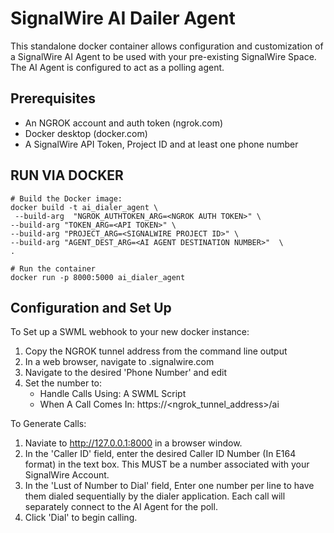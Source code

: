 # SignalWire AI Dailer Agent

This standalone docker container allows configuration and customization of a SignalWire AI Agent to be used with your pre-existing SignalWire Space.  The AI Agent is configured to act as a polling agent.

## Prerequisites
 - An NGROK account and auth token (ngrok.com)
 - Docker desktop (docker.com)
 - A SignalWire API Token, Project ID and at least one phone number

## RUN VIA DOCKER
```console
# Build the Docker image:
docker build -t ai_dialer_agent \
 --build-arg  "NGROK_AUTHTOKEN_ARG=<NGROK AUTH TOKEN>" \
--build-arg "TOKEN_ARG=<API TOKEN>" \
--build-arg "PROJECT_ARG=<SIGNALWIRE PROJECT ID>" \
--build-arg "AGENT_DEST_ARG=<AI AGENT DESTINATION NUMBER>"  \
.

# Run the container
docker run -p 8000:5000 ai_dialer_agent
```

## Configuration and Set Up
To Set up a SWML webhook to your new docker instance:
1.  Copy the NGROK tunnel address from the command line output
2.  In a web browser, navigate to <your-signalwire-space>.signalwire.com
4.  Navigate to the desired 'Phone Number' and edit
5.  Set the number to:
    - Handle Calls Using:  A SWML Script
    - When A Call Comes In:  https://<ngrok_tunnel_address>/ai

To Generate Calls:
1.  Naviate to http://127.0.0.1:8000 in a browser window.
2.  In the 'Caller ID' field, enter the desired Caller ID Number (In E164 format) in the text box.  This MUST be a number associated with your SignalWire Account.
3.  In the 'Lust of Number to Dial' field, Enter one number per line to have them dialed sequentially by the dialer application.  Each call will separately connect to the AI Agent for the poll.
4.  Click 'Dial' to begin calling.

